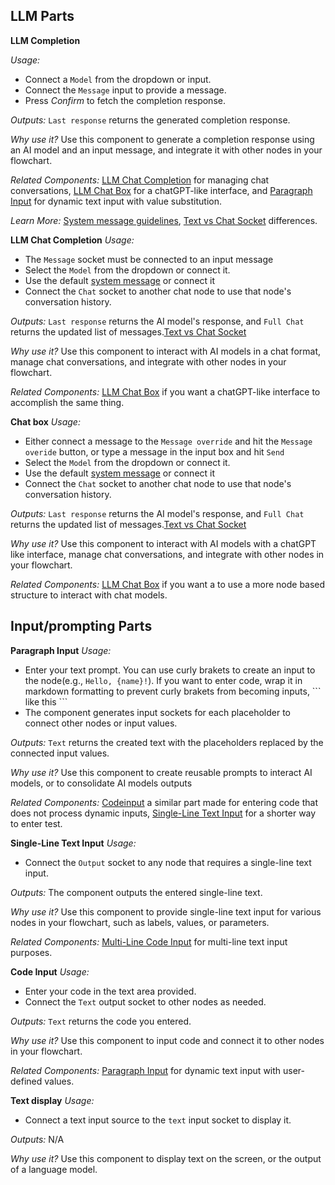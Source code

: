 <h2>LLM Parts</h2>

**LLM Completion**

*Usage:*
- Connect a `Model` from the dropdown or input.
- Connect the `Message` input to provide a message.
- Press *Confirm* to fetch the completion response.

*Outputs:* `Last response` returns the generated completion response.

*Why use it?* Use this component to generate a completion response using an AI model and an input message, and integrate it with other nodes in your flowchart.

*Related Components:* [LLM Chat Completion](link4/chat-completion) for managing chat conversations, [LLM Chat Box](link4/chat-box) for a chatGPT-like interface, and [Paragraph Input](link4/paragraph-input) for dynamic text input with value substitution.

*Learn More:* [System message guidelines](link3), [Text vs Chat Socket](link1) differences.

**LLM Chat Completion**
*Usage:* 
- The `Message` socket must be connected to an input message
- Select the `Model` from the dropdown or connect it.
- Use the default [system message](link3) or connect it
- Connect the `Chat` socket to another chat node to use that node's conversation history.

*Outputs:* `Last response` returns the AI model's response, and `Full Chat` returns the updated list of messages.[Text vs Chat Socket](link1)

*Why use it?* Use this component to interact with AI models in a chat format, manage chat conversations, and integrate with other nodes in your flowchart.

*Related Components:* [LLM Chat Box](link4) if you want a chatGPT-like interface to accomplish the same thing.

**Chat box**
*Usage:* 
- Either connect a message to the `Message override` and hit the `Message overide` button, or type a message in the input box and hit `Send`
- Select the `Model` from the dropdown or connect it.
- Use the default [system message](link3) or connect it
- Connect the `Chat` socket to another chat node to use that node's conversation history.

*Outputs:* `Last response` returns the AI model's response, and `Full Chat` returns the updated list of messages.[Text vs Chat Socket](link1)

*Why use it?* Use this component to interact with AI models with a chatGPT like interface, manage chat conversations, and integrate with other nodes in your flowchart.

*Related Components:* [LLM Chat Box](link4) if you want a to use a more node based structure to interact with chat models. 

<h2>Input/prompting Parts</h2>

**Paragraph Input**
*Usage:*
- Enter your text prompt. You can use curly brakets to create an input to the node(e.g., `Hello, {name}!`). If you want to enter code, wrap it in markdown formatting to prevent curly brakets from becoming inputs, \`\`\` like this \`\`\`
- The component generates input sockets for each placeholder to connect other nodes or input values.

*Outputs:* `Text` returns the created text with the placeholders replaced by the connected input values.

*Why use it?* Use this component to create reusable prompts to interact AI models, or to consolidate AI models outputs

*Related Components:* [Codeinput](link4) a similar part made for entering code that does not process dynamic inputs, [Single-Line Text Input](link4) for a shorter way to enter test. 

**Single-Line Text Input**
*Usage:* 
- Connect the `Output` socket to any node that requires a single-line text input.

*Outputs:* The component outputs the entered single-line text.

*Why use it?* Use this component to provide single-line text input for various nodes in your flowchart, such as labels, values, or parameters.

*Related Components:* [Multi-Line Code Input](link4) for multi-line text input purposes.

**Code Input**
*Usage:* 
- Enter your code in the text area provided.
- Connect the `Text` output socket to other nodes as needed.

*Outputs:* `Text` returns the code you entered.

*Why use it?* Use this component to input code and connect it to other nodes in your flowchart.

*Related Components:* [Paragraph Input](link4) for dynamic text input with user-defined values.

**Text display**
*Usage:* 
- Connect a text input source to the `text` input socket to display it.

*Outputs:* N/A

*Why use it?* Use this component to display text on the screen, or the output of a language model.